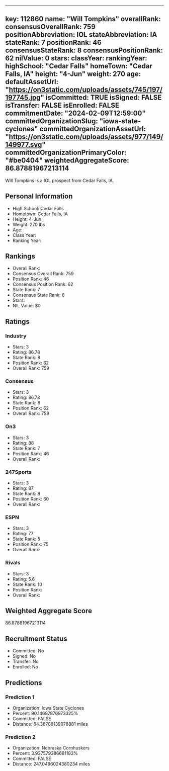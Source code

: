 ---
  key: 112860
  name: "Will Tompkins"
  overallRank: 
  consensusOverallRank: 759
  positionAbbreviation: IOL
  stateAbbreviation: IA
  stateRank: 7
  positionRank: 46
  consensusStateRank: 8
  consensusPositionRank: 62
  nilValue: 0
  stars: 
  classYear: 
  rankingYear: 
  highSchool: "Cedar Falls"
  homeTown: "Cedar Falls, IA"
  height: "4-Jun"
  weight: 270
  age: 
  defaultAssetUrl: "https://on3static.com/uploads/assets/745/197/197745.jpg"
  isCommitted: TRUE
  isSigned: FALSE
  isTransfer: FALSE
  isEnrolled: FALSE
  commitmentDate: "2024-02-09T12:59:00"
  committedOrganizationSlug: "iowa-state-cyclones"
  committedOrganizationAssetUrl: "https://on3static.com/uploads/assets/977/149/149977.svg"
  committedOrganizationPrimaryColor: "#be0404"
  weightedAggregateScore: 86.87881967213114
  ---
  
  Will Tompkins is a IOL prospect from Cedar Falls, IA.
  
  ## Personal Information
  - High School: Cedar Falls
  - Hometown: Cedar Falls, IA
  - Height: 4-Jun
  - Weight: 270 lbs
  - Age: 
  - Class Year: 
  - Ranking Year: 
  
  ## Rankings
  - Overall Rank: 
  - Consensus Overall Rank: 759
  - Position Rank: 46
  - Consensus Position Rank: 62
  - State Rank: 7
  - Consensus State Rank: 8
  - Stars: 
  - NIL Value: $0
  
  ## Ratings
  
  ### Industry
  - Stars: 3
  - Rating: 86.78
  - State Rank: 8
  - Position Rank: 62
  - Overall Rank: 759
  
  ### Consensus
  - Stars: 3
  - Rating: 86.78
  - State Rank: 8
  - Position Rank: 62
  - Overall Rank: 759
  
  ### On3
  - Stars: 3
  - Rating: 88
  - State Rank: 7
  - Position Rank: 46
  - Overall Rank: 
  
  ### 247Sports
  - Stars: 3
  - Rating: 87
  - State Rank: 8
  - Position Rank: 60
  - Overall Rank: 
  
  ### ESPN
  - Stars: 3
  - Rating: 77
  - State Rank: 5
  - Position Rank: 75
  - Overall Rank: 
  
  ### Rivals
  - Stars: 3
  - Rating: 5.6
  - State Rank: 10
  - Position Rank: 
  - Overall Rank: 
  
  ## Weighted Aggregate Score
  86.87881967213114
  
  ## Recruitment Status
  - Committed: No
  - Signed: No
  - Transfer: No
  - Enrolled: No
  
  
  
  ## Predictions
  
  ### Prediction 1
  - Organization: Iowa State Cyclones
  - Percent: 90.14697876973325%
  - Committed: FALSE
  - Distance: 64.38708139078881 miles
  
  ### Prediction 2
  - Organization: Nebraska Cornhuskers
  - Percent: 3.937579386681183%
  - Committed: FALSE
  - Distance: 247.0496024380234 miles
  